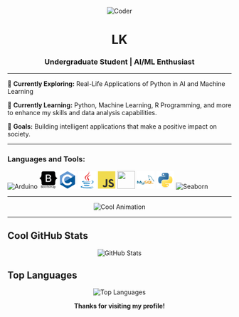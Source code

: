 <p align="center">
  <img src="https://as2.ftcdn.net/v2/jpg/05/48/43/29/1000_F_548432982_dXV9mF8fuEsddQm2PEjBnQBIFTJD9KRO.jpg" alt="Coder" width="500"  height="100">
</p>

<h1 align="center">LK</h1>
<h3 align="center">Undergraduate Student | AI/ML Enthusiast</h3>

---

🔭 **Currently Exploring:** Real-Life Applications of Python in AI and Machine Learning

🌱 **Currently Learning:** Python, Machine Learning, R Programming, and more to enhance my skills and data analysis capabilities.

🚀 **Goals:** Building intelligent applications that make a positive impact on society.

---

<h3 align="left">Languages and Tools:</h3>
<p align="left">
  <img src="https://cdn.worldvectorlogo.com/logos/arduino-1.svg" alt="Arduino" width="40" height="40">
  <img src= "https://raw.githubusercontent.com/devicons/devicon/master/icons/bootstrap/bootstrap-plain-wordmark.svg" alt="Bootstrap" width="40" height="40">
  <img src="https://raw.githubusercontent.com/devicons/devicon/master/icons/c/c-original.svg" alt="C" width="40" height="40">
  <img src="https://raw.githubusercontent.com/devicons/devicon/master/icons/java/java-original.svg" alt="Java" width="40" height="40">
  <img src="https://raw.githubusercontent.com/devicons/devicon/master/icons/javascript/javascript-original.svg" alt="JavaScript" width="40" height="40">
  <img src="https://upload.wikimedia.org/wikipedia/commons/2/21/Matlab_Logo.png" alt "MATLAB" width="40" height="40">
  <img src="https://raw.githubusercontent.com/devicons/devicon/master/icons/mysql/mysql-original-wordmark.svg" alt="MySQL" width="40" height="40">
  <img src="https://raw.githubusercontent.com/devicons/devicon/master/icons/python/python-original.svg" alt="Python" width="40" height="40">
  <img src="https://seaborn.pydata.org/_images/logo-mark-lightbg.svg" alt="Seaborn" width="40" height="40">
</p>

---

<p align="center">
  <img src="https://images.squarespace-cdn.com/content/v1/5c299b57e2ccd1899549dc84/1599245166248-L2777KXX8UWRE3J6X92Y/bd24cc4f035013425217ae3690340955.gif?format=300w" alt="Cool Animation" width="500">
</p>

---

## Cool GitHub Stats

<p align="center">
  <img src="https://github-readme-stats.vercel.app/api?username=LK-05&show_icons=true&count_private=true&theme=dark" alt="GitHub Stats">
</p>

## Top Languages

<p align="center">
  <img src="https://github-readme-stats.vercel.app/api/top-langs/?username=LK-05&layout=compact&theme=dark" alt="Top Languages">
</p>

<p align="center">
  <strong>Thanks for visiting my profile!</strong>
</p>
